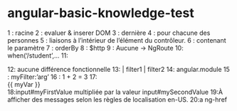 # angular-basic-knowledge-test
1 : racine
2 : evaluer & inserer DOM
3 : dernière
4 : pour chacune des personnes
5 : liaisons à l’intérieur de l’élément du contrôleur.
6 : contenant le paramètre
7 : orderBy
8 : $http
9 : Aucune -> NgRoute
10: when(‘/student’,...
11: <div ng-click=’myMethod()’> </div> 
12: aucune différence fonctionnelle
13:  | filter1 | filter2
14: angular.module
15 : myFilter:’arg’
16 : 1 + 2 = 3
17:<div ng-controller=”myController”> {{ myVar }} </div>
18:input#myFirstValue multipliée par la valeur input#mySecondValue
19:À afficher des messages selon les règles de localisation en-US.
20:a ng-href
